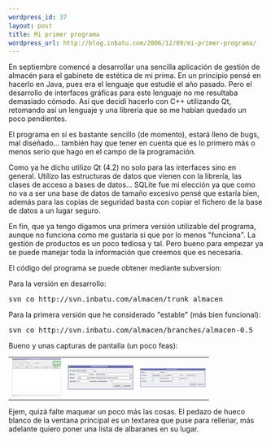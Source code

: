 ```yaml
--- 
wordpress_id: 37
layout: post
title: Mi primer programa
wordpress_url: http://blog.inbatu.com/2006/12/09/mi-primer-programa/
---
```

En septiembre comencé a desarrollar una sencilla aplicación de gestión de almacén para el gabinete de estética de mi prima. En un principio pensé en hacerlo en Java, pues era el lenguaje que estudié el año pasado. Pero el desarrollo de interfaces gráficas para este lenguaje no me resultaba demasiado cómodo. Así que decidí hacerlo con C++ utilizando Qt, retomando así un lenguaje y una librería que se me habían quedado un poco pendientes.

El programa en sí es bastante sencillo (de momento), estará lleno de bugs, mal diseñado... también hay que tener en cuenta que es lo primero más o menos serio que hago en el campo de la programación.

Como ya he dicho utilizo Qt (4.2) no solo para las interfaces sino en general. Utilizo las estructuras de datos que vienen con la librería, las clases de acceso a bases de datos... SQLite fue mi elección ya que como no va a ser una base de datos de tamaño excesivo pensé que estaría bien, además para las copias de seguridad basta con copiar el fichero de la base de datos a un lugar seguro.

En fin, que ya tengo digamos una primera versión utilizable del programa, aunque no funciona como me gustaría si que por lo menos "funciona". La gestión de productos es un poco tediosa y tal. Pero bueno para empezar ya se puede manejar toda la información que creemos que es necesaria.

El código del programa se puede obtener mediante subversion:

Para la versión en desarrollo:
<pre>svn co http://svn.inbatu.com/almacen/trunk almacen</pre>

Para la primera versión que he considerado "estable" (más bien funcional):
<pre>svn co http://svn.inbatu.com/almacen/branches/almacen-0.5</pre>

Bueno y unas capturas de pantalla (un poco feas):

<table><tr><td><a href="/drawer/2006/12/almacen-05_principal.png"><img src="/drawer/2006/12/almacen-05_principal.miniatura.png" title="{almacen} Ventana principal" alt="vprincipal" /></a></td><td><a href="/drawer/2006/12/almacen-05_entrada.png"><img title="{almacen} Entrada" id="image40" src="/drawer/2006/12/almacen-05_entrada.miniatura.png" alt="Almacen 0.5 - Ventana entrada de producto" /></a></td><td><a href="/drawer/2006/12/almacen-05_nuevo.png"><img title="{almacen} Nuevo" id="image39" src="/drawer/2006/12/almacen-05_nuevo.miniatura.png" alt="Almacen 0.5 - Ventana nuevo producto" /></a></td></tr></table>
Ejem, quizá falte maquear un poco más las cosas. El pedazo de hueco blanco de la ventana principal es un textarea que puse para rellenar, más adelante quiero poner una lista de albaranes en su lugar.
